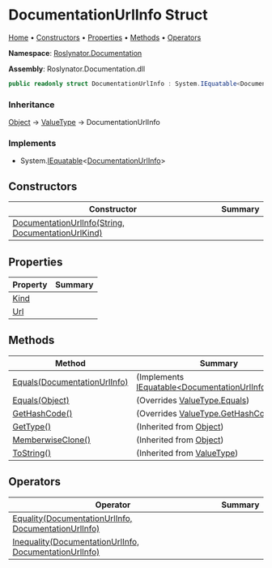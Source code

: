 <a name="_top"></a>

# DocumentationUrlInfo Struct

[Home](../../../README.md#_top) &#x2022; [Constructors](#constructors) &#x2022; [Properties](#properties) &#x2022; [Methods](#methods) &#x2022; [Operators](#operators)

**Namespace**: [Roslynator.Documentation](../README.md#_top)

**Assembly**: Roslynator\.Documentation\.dll

```csharp
public readonly struct DocumentationUrlInfo : System.IEquatable<DocumentationUrlInfo>
```

### Inheritance

[Object](https://docs.microsoft.com/en-us/dotnet/api/system.object) &#x2192; [ValueType](https://docs.microsoft.com/en-us/dotnet/api/system.valuetype) &#x2192; DocumentationUrlInfo

### Implements

* System\.[IEquatable](https://docs.microsoft.com/en-us/dotnet/api/system.iequatable-1)\<[DocumentationUrlInfo](#_top)>

## Constructors

| Constructor | Summary |
| ----------- | ------- |
| [DocumentationUrlInfo(String, DocumentationUrlKind)](-ctor/README.md#_top) | |

## Properties

| Property | Summary |
| -------- | ------- |
| [Kind](Kind/README.md#_top) | |
| [Url](Url/README.md#_top) | |

## Methods

| Method | Summary |
| ------ | ------- |
| [Equals(DocumentationUrlInfo)](Equals/README.md#Roslynator_Documentation_DocumentationUrlInfo_Equals_Roslynator_Documentation_DocumentationUrlInfo_) |  \(Implements [IEquatable\<DocumentationUrlInfo>.Equals](https://docs.microsoft.com/en-us/dotnet/api/system.iequatable-1.equals)\) |
| [Equals(Object)](Equals/README.md#Roslynator_Documentation_DocumentationUrlInfo_Equals_System_Object_) |  \(Overrides [ValueType.Equals](https://docs.microsoft.com/en-us/dotnet/api/system.valuetype.equals)\) |
| [GetHashCode()](GetHashCode/README.md#_top) |  \(Overrides [ValueType.GetHashCode](https://docs.microsoft.com/en-us/dotnet/api/system.valuetype.gethashcode)\) |
| [GetType()](https://docs.microsoft.com/en-us/dotnet/api/system.object.gettype) |  \(Inherited from [Object](https://docs.microsoft.com/en-us/dotnet/api/system.object)\) |
| [MemberwiseClone()](https://docs.microsoft.com/en-us/dotnet/api/system.object.memberwiseclone) |  \(Inherited from [Object](https://docs.microsoft.com/en-us/dotnet/api/system.object)\) |
| [ToString()](https://docs.microsoft.com/en-us/dotnet/api/system.valuetype.tostring) |  \(Inherited from [ValueType](https://docs.microsoft.com/en-us/dotnet/api/system.valuetype)\) |

## Operators

| Operator | Summary |
| -------- | ------- |
| [Equality(DocumentationUrlInfo, DocumentationUrlInfo)](op_Equality/README.md#_top) | |
| [Inequality(DocumentationUrlInfo, DocumentationUrlInfo)](op_Inequality/README.md#_top) | |

